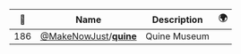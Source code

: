 |:star2: | Name | Description | 🌍|
|---|---|---|---|
|186|[@MakeNowJust](https://github.com/MakeNowJust)/[**quine**](https://github.com/MakeNowJust/quine)|Quine Museum||

